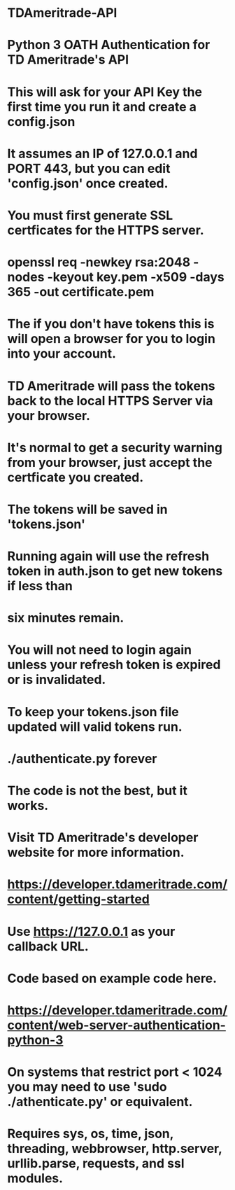# TDAmeritrade-API
# Python 3 OATH Authentication for TD Ameritrade's API
#
# This will ask for your API Key the first time you run it and create a config.json
# It assumes an IP of 127.0.0.1 and PORT 443, but you can edit 'config.json' once created.
#
# You must first generate SSL certficates for the HTTPS server.
#
# openssl req -newkey rsa:2048 -nodes -keyout key.pem -x509 -days 365 -out certificate.pem
#
# The if you don't have tokens this is will open a browser for you to login into your account.
# TD Ameritrade will pass the tokens back to the local HTTPS Server via your browser.
# It's normal to get a security warning from your browser, just accept the certficate you created.
# The tokens will be saved in 'tokens.json'
#
# Running again will use the refresh token in auth.json to get new tokens if less than
# six minutes remain.
#
# You will not need to login again unless your refresh token is expired or is invalidated.
#
# To keep your tokens.json file updated will valid tokens run.
#
# ./authenticate.py forever 
#
# The code is not the best, but it works.
#
# Visit TD Ameritrade's developer website for more information.
#
# https://developer.tdameritrade.com/content/getting-started
# Use https://127.0.0.1 as your callback URL.
#
# Code based on example code here.
# https://developer.tdameritrade.com/content/web-server-authentication-python-3
#
# On systems that restrict port < 1024 you may need to use 'sudo ./athenticate.py' or equivalent. 
#
# Requires sys, os, time, json, threading, webbrowser, http.server, urllib.parse, requests, and ssl modules.
#
